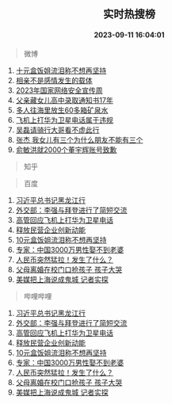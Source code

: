 <div align="center"><h2>实时热搜榜</h2><h4>2023-09-11 16:04:01</h4></div>

> 微博  

1. [十元盒饭姐流泪称不想再坚持](https://s.weibo.com/weibo?q=%23%E5%8D%81%E5%85%83%E7%9B%92%E9%A5%AD%E5%A7%90%E6%B5%81%E6%B3%AA%E7%A7%B0%E4%B8%8D%E6%83%B3%E5%86%8D%E5%9D%9A%E6%8C%81%23&t=31&band_rank=1&Refer=top)<br />
2. [相亲不是感情发生的载体](https://s.weibo.com/weibo?q=%E7%9B%B8%E4%BA%B2%E4%B8%8D%E6%98%AF%E6%84%9F%E6%83%85%E5%8F%91%E7%94%9F%E7%9A%84%E8%BD%BD%E4%BD%93&t=31&band_rank=2&Refer=top)<br />
3. [2023年国家网络安全宣传周](https://s.weibo.com/weibo?q=%232023%E5%B9%B4%E5%9B%BD%E5%AE%B6%E7%BD%91%E7%BB%9C%E5%AE%89%E5%85%A8%E5%AE%A3%E4%BC%A0%E5%91%A8%23&t=31&band_rank=3&Refer=top)<br />
4. [父亲藏女儿高中录取通知书17年](https://s.weibo.com/weibo?q=%23%E7%88%B6%E4%BA%B2%E8%97%8F%E5%A5%B3%E5%84%BF%E9%AB%98%E4%B8%AD%E5%BD%95%E5%8F%96%E9%80%9A%E7%9F%A5%E4%B9%A617%E5%B9%B4%23&t=31&band_rank=4&Refer=top)<br />
5. [多人往海里放生60多箱矿泉水](https://s.weibo.com/weibo?q=%23%E5%A4%9A%E4%BA%BA%E5%BE%80%E6%B5%B7%E9%87%8C%E6%94%BE%E7%94%9F60%E5%A4%9A%E7%AE%B1%E7%9F%BF%E6%B3%89%E6%B0%B4%23&t=31&band_rank=5&Refer=top)<br />
6. [飞机上打华为卫星电话属于违规](https://s.weibo.com/weibo?q=%23%E9%A3%9E%E6%9C%BA%E4%B8%8A%E6%89%93%E5%8D%8E%E4%B8%BA%E5%8D%AB%E6%98%9F%E7%94%B5%E8%AF%9D%E5%B1%9E%E4%BA%8E%E8%BF%9D%E8%A7%84%23&t=31&band_rank=6&Refer=top)<br />
7. [吴磊请骑行大哥看不虚此行](https://s.weibo.com/weibo?q=%23%E5%90%B4%E7%A3%8A%E8%AF%B7%E9%AA%91%E8%A1%8C%E5%A4%A7%E5%93%A5%E7%9C%8B%E4%B8%8D%E8%99%9A%E6%AD%A4%E8%A1%8C%23&t=31&band_rank=7&Refer=top)<br />
8. [张杰 我女儿有三个为什么朋友不能有三个](https://s.weibo.com/weibo?q=%E5%BC%A0%E6%9D%B0%20%E6%88%91%E5%A5%B3%E5%84%BF%E6%9C%89%E4%B8%89%E4%B8%AA%E4%B8%BA%E4%BB%80%E4%B9%88%E6%9C%8B%E5%8F%8B%E4%B8%8D%E8%83%BD%E6%9C%89%E4%B8%89%E4%B8%AA&t=31&band_rank=8&Refer=top)<br />
9. [俞敏洪就2000个董宇辉账号致歉](https://s.weibo.com/weibo?q=%23%E4%BF%9E%E6%95%8F%E6%B4%AA%E5%B0%B12000%E4%B8%AA%E8%91%A3%E5%AE%87%E8%BE%89%E8%B4%A6%E5%8F%B7%E8%87%B4%E6%AD%89%23&t=31&band_rank=9&Refer=top)<br />

> 知乎  


> 百度  

1. [习近平总书记黑龙江行](https://www.baidu.com/s?wd=%E4%B9%A0%E8%BF%91%E5%B9%B3%E6%80%BB%E4%B9%A6%E8%AE%B0%E9%BB%91%E9%BE%99%E6%B1%9F%E8%A1%8C&sa=fyb_news&rsv_dl=fyb_news)<br />
2. [外交部：李强与拜登进行了简短交流](https://www.baidu.com/s?wd=%E5%A4%96%E4%BA%A4%E9%83%A8%EF%BC%9A%E6%9D%8E%E5%BC%BA%E4%B8%8E%E6%8B%9C%E7%99%BB%E8%BF%9B%E8%A1%8C%E4%BA%86%E7%AE%80%E7%9F%AD%E4%BA%A4%E6%B5%81&sa=fyb_news&rsv_dl=fyb_news)<br />
3. [高管回应飞机上打华为卫星电话](https://www.baidu.com/s?wd=%E9%AB%98%E7%AE%A1%E5%9B%9E%E5%BA%94%E9%A3%9E%E6%9C%BA%E4%B8%8A%E6%89%93%E5%8D%8E%E4%B8%BA%E5%8D%AB%E6%98%9F%E7%94%B5%E8%AF%9D&sa=fyb_news&rsv_dl=fyb_news)<br />
4. [释放民营企业创新动能](https://www.baidu.com/s?wd=%E9%87%8A%E6%94%BE%E6%B0%91%E8%90%A5%E4%BC%81%E4%B8%9A%E5%88%9B%E6%96%B0%E5%8A%A8%E8%83%BD&sa=fyb_news&rsv_dl=fyb_news)<br />
5. [10元盒饭姐流泪称不想再坚持](https://www.baidu.com/s?wd=10%E5%85%83%E7%9B%92%E9%A5%AD%E5%A7%90%E6%B5%81%E6%B3%AA%E7%A7%B0%E4%B8%8D%E6%83%B3%E5%86%8D%E5%9D%9A%E6%8C%81&sa=fyb_news&rsv_dl=fyb_news)<br />
6. [专家：中国3000万男性娶不到老婆](https://www.baidu.com/s?wd=%E4%B8%93%E5%AE%B6%EF%BC%9A%E4%B8%AD%E5%9B%BD3000%E4%B8%87%E7%94%B7%E6%80%A7%E5%A8%B6%E4%B8%8D%E5%88%B0%E8%80%81%E5%A9%86&sa=fyb_news&rsv_dl=fyb_news)<br />
7. [人民币突然猛拉！发生了什么？](https://www.baidu.com/s?wd=%E4%BA%BA%E6%B0%91%E5%B8%81%E7%AA%81%E7%84%B6%E7%8C%9B%E6%8B%89%EF%BC%81%E5%8F%91%E7%94%9F%E4%BA%86%E4%BB%80%E4%B9%88%EF%BC%9F&sa=fyb_news&rsv_dl=fyb_news)<br />
8. [父母离婚在校门口抢孩子 孩子大哭](https://www.baidu.com/s?wd=%E7%88%B6%E6%AF%8D%E7%A6%BB%E5%A9%9A%E5%9C%A8%E6%A0%A1%E9%97%A8%E5%8F%A3%E6%8A%A2%E5%AD%A9%E5%AD%90+%E5%AD%A9%E5%AD%90%E5%A4%A7%E5%93%AD&sa=fyb_news&rsv_dl=fyb_news)<br />
9. [美媒把上海说成鬼城 记者实探](https://www.baidu.com/s?wd=%E7%BE%8E%E5%AA%92%E6%8A%8A%E4%B8%8A%E6%B5%B7%E8%AF%B4%E6%88%90%E9%AC%BC%E5%9F%8E+%E8%AE%B0%E8%80%85%E5%AE%9E%E6%8E%A2&sa=fyb_news&rsv_dl=fyb_news)<br />

> 哔哩哔哩  

1. [习近平总书记黑龙江行](https://www.baidu.com/s?wd=%E4%B9%A0%E8%BF%91%E5%B9%B3%E6%80%BB%E4%B9%A6%E8%AE%B0%E9%BB%91%E9%BE%99%E6%B1%9F%E8%A1%8C&sa=fyb_news&rsv_dl=fyb_news)<br />
2. [外交部：李强与拜登进行了简短交流](https://www.baidu.com/s?wd=%E5%A4%96%E4%BA%A4%E9%83%A8%EF%BC%9A%E6%9D%8E%E5%BC%BA%E4%B8%8E%E6%8B%9C%E7%99%BB%E8%BF%9B%E8%A1%8C%E4%BA%86%E7%AE%80%E7%9F%AD%E4%BA%A4%E6%B5%81&sa=fyb_news&rsv_dl=fyb_news)<br />
3. [高管回应飞机上打华为卫星电话](https://www.baidu.com/s?wd=%E9%AB%98%E7%AE%A1%E5%9B%9E%E5%BA%94%E9%A3%9E%E6%9C%BA%E4%B8%8A%E6%89%93%E5%8D%8E%E4%B8%BA%E5%8D%AB%E6%98%9F%E7%94%B5%E8%AF%9D&sa=fyb_news&rsv_dl=fyb_news)<br />
4. [释放民营企业创新动能](https://www.baidu.com/s?wd=%E9%87%8A%E6%94%BE%E6%B0%91%E8%90%A5%E4%BC%81%E4%B8%9A%E5%88%9B%E6%96%B0%E5%8A%A8%E8%83%BD&sa=fyb_news&rsv_dl=fyb_news)<br />
5. [10元盒饭姐流泪称不想再坚持](https://www.baidu.com/s?wd=10%E5%85%83%E7%9B%92%E9%A5%AD%E5%A7%90%E6%B5%81%E6%B3%AA%E7%A7%B0%E4%B8%8D%E6%83%B3%E5%86%8D%E5%9D%9A%E6%8C%81&sa=fyb_news&rsv_dl=fyb_news)<br />
6. [专家：中国3000万男性娶不到老婆](https://www.baidu.com/s?wd=%E4%B8%93%E5%AE%B6%EF%BC%9A%E4%B8%AD%E5%9B%BD3000%E4%B8%87%E7%94%B7%E6%80%A7%E5%A8%B6%E4%B8%8D%E5%88%B0%E8%80%81%E5%A9%86&sa=fyb_news&rsv_dl=fyb_news)<br />
7. [人民币突然猛拉！发生了什么？](https://www.baidu.com/s?wd=%E4%BA%BA%E6%B0%91%E5%B8%81%E7%AA%81%E7%84%B6%E7%8C%9B%E6%8B%89%EF%BC%81%E5%8F%91%E7%94%9F%E4%BA%86%E4%BB%80%E4%B9%88%EF%BC%9F&sa=fyb_news&rsv_dl=fyb_news)<br />
8. [父母离婚在校门口抢孩子 孩子大哭](https://www.baidu.com/s?wd=%E7%88%B6%E6%AF%8D%E7%A6%BB%E5%A9%9A%E5%9C%A8%E6%A0%A1%E9%97%A8%E5%8F%A3%E6%8A%A2%E5%AD%A9%E5%AD%90+%E5%AD%A9%E5%AD%90%E5%A4%A7%E5%93%AD&sa=fyb_news&rsv_dl=fyb_news)<br />
9. [美媒把上海说成鬼城 记者实探](https://www.baidu.com/s?wd=%E7%BE%8E%E5%AA%92%E6%8A%8A%E4%B8%8A%E6%B5%B7%E8%AF%B4%E6%88%90%E9%AC%BC%E5%9F%8E+%E8%AE%B0%E8%80%85%E5%AE%9E%E6%8E%A2&sa=fyb_news&rsv_dl=fyb_news)<br />
